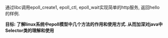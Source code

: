 通过libc调用epoll_create1, epoll_ctl, epoll_wait实现简单的http服务, 返回hello的样例.

**目标: 了解linux系统中epoll模型中几个方法的作用和使用方式. 从而加深对java中Selector类的理解和使用**
